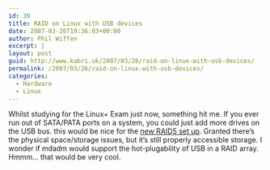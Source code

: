 ```yaml
---
id: 39
title: RAID on Linux with USB devices
date: 2007-03-26T19:36:03+00:00
author: Phil Wiffen
excerpt: |
layout: post
guid: http://www.kabri.uk/2007/03/26/raid-on-linux-with-usb-devices/
permalink: /2007/03/26/raid-on-linux-with-usb-devices/
categories:
  - Hardware
  - Linux
---
```

Whilst studying for the Linux+ Exam just now, something hit me. If you ever run out of SATA/PATA ports on a system, you could just add more drives on the USB bus. this would be nice for the [new RAID5 set up](http://www.kabri.uk/2007/03/14/raid-5-in-ubuntu-with-mdadm/). Granted there&#8217;s the physical space/storage issues, but it&#8217;s still properly accessible storage. I wonder if mdadm would support the hot-plugability of USB in a RAID array. Hmmm&#8230; that would be very cool.